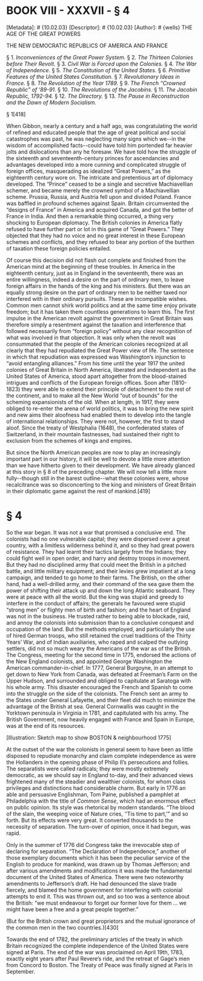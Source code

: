 # BOOK VIII - XXXVII - § 4
[Metadata]: # {10.02.03}
[Descriptor]: # {10.02.03}
[Author]: # {wells}
THE AGE OF THE GREAT POWERS

THE NEW DEMOCRATIC REPUBLICS OF AMERICA AND FRANCE

§ 1. _Inconveniences of the Great Power System._ § 2. _The Thirteen
Colonies before Their Revolt._ § 3. _Civil War is Forced upon the
Colonies._ § 4. _The War of Independence._ § 5. _The Constitution      of the
United States._ § 6. _Primitive Features of the United      States
Constitution._ § 7. _Revolutionary Ideas in France._ § 8.      _The Revolution
of the Year 1789._ § 9. _The French “Crowned      Republic” of ‘89-91._ § 10.
_The Revolutions of the Jacobins._ §      11. _The Jacobin Republic, 1792-94._
§ 12. _The Directory._ § 13.      _The Pause in Reconstruction and the Dawn of
Modern Socialism._


§ 1[418]

When Gibbon, nearly a century and a half ago, was congratulating the world of
refined and educated people that the age of great political and social
catastrophes was past, he was neglecting many signs which we--in the wisdom of
accomplished facts--could have told him portended far heavier jolts and
dislocations than any he foresaw. We have told how the struggle of the
sixteenth and seventeenth-century princes for ascendancies and advantages
developed into a more cunning and complicated struggle of foreign offices,
masquerading as idealized “Great Powers,” as the eighteenth century wore on.
The intricate and pretentious art of diplomacy developed. The “Prince” ceased
to be a single and secretive Machiavellian schemer, and became merely the
crowned symbol of a Machiavellian scheme. Prussia, Russia, and Austria fell
upon and divided Poland. France was baffled in profound schemes against Spain.
Britain circumvented the “designs of France” in America and acquired Canada,
and got the better of France in India. And then a remarkable thing occurred, a
thing very shocking to European diplomacy. The British colonies in America
flatly refused to have further part or lot in this game of “Great Powers.” They
objected that they had no voice and no great interest in these European schemes
and conflicts, and they refused to bear any portion of the burthen of taxation
these foreign policies entailed.

Of course this decision did not flash out complete and finished from the
American mind at the beginning of these troubles. In America in the eighteenth
century, just as in England in the seventeenth, there was an entire
willingness, indeed a desire on the part of ordinary men, to leave foreign
affairs in the hands of the king and his ministers. But there was an equally
strong desire on the part of ordinary men to be neither taxed nor interfered
with in their ordinary pursuits. These are incompatible wishes. Common men
cannot shirk world politics and at the same time enjoy private freedom; but it
has taken them countless generations to learn this. The first impulse in the
American revolt against the government in Great Britain was therefore simply a
resentment against the taxation and interference that followed necessarily from
“foreign policy” without any clear recognition of what was involved in that
objection. It was only when the revolt was consummated that the people of the
American colonies recognized at all clearly that they had repudiated the Great
Power view of life. The sentence in which that repudiation was expressed was
Washington’s injunction to “avoid entangling alliances.” From his time until
the year 1917 the united colonies of Great Britain in North America, liberated
and independent as the United States of America, stood apart altogether from
the blood-stained intrigues and conflicts of the European foreign offices. Soon
after (1810-1823) they were able to extend their principle of detachment to the
rest of the continent, and to make all the New World “out of bounds” for the
scheming expansionists of the old. When at length, in 1917, they were obliged
to re-enter the arena of world politics, it was to bring the new spirit and new
aims their aloofness had enabled them to develop into the tangle of
international relationships. They were not, however, the first to stand aloof.
Since the treaty of Westphalia (1648), the confederated states of Switzerland,
in their mountain fastnesses, had sustained their right to exclusion from the
schemes of kings and empires.

But since the North American peoples are now to play an increasingly important
part in our history, it will be well to devote a little more attention than we
have hitherto given to their development. We have already glanced at this story
in § 8 of the preceding chapter. We will now tell a little more fully--though
still in the barest outline--what these colonies were, whose recalcitrance was
so disconcerting to the king and ministers of Great Britain in their diplomatic
game against the rest of mankind.[419]

# § 4
So the war began. It was not a war that promised a conclusive end. The
colonists had no one vulnerable capital; they were dispersed over a great
country, with a limitless wilderness behind it, and so they had great powers of
resistance. They had learnt their tactics largely from the Indians; they could
fight well in open order, and harry and destroy troops in movement. But they
had no disciplined army that could meet the British in a pitched battle, and
little military equipment; and their levies grew impatient at a long campaign,
and tended to go home to their farms. The British, on the other hand, had a
well-drilled army, and their command of the sea gave them the power of shifting
their attack up and down the long Atlantic seaboard. They were at peace with
all the world. But the king was stupid and greedy to interfere in the conduct
of affairs; the generals he favoured were stupid “strong men” or flighty men of
birth and fashion; and the heart of England was not in the business. He trusted
rather to being able to blockade, raid, and annoy the colonists into submission
than to a conclusive conquest and occupation of the land. But the methods
employed, and particularly the use of hired German troops, who still retained
the cruel traditions of the Thirty Years’ War, and of Indian auxiliaries, who
raped and scalped the outlying settlers, did not so much weary the Americans of
the war as of the British. The Congress, meeting for the second time in 1775,
endorsed the actions of the New England colonists, and appointed George
Washington the American commander-in-chief. In 1777, General Burgoyne, in an
attempt to get down to New York from Canada, was defeated at Freeman’s Farm on
the Upper Hudson, and surrounded and obliged to capitulate at Saratoga with his
whole army. This disaster encouraged the French and Spanish to come into the
struggle on the side of the colonists. The French sent an army to the States
under General Lafayette, and their fleet did much to minimize the advantage of
the British at sea. General Cornwallis was caught in the Yorktown peninsula in
Virginia in 1781, and capitulated with his army. The British Government, now
heavily engaged with France and Spain in Europe, was at the end of its
resources.

[Illustration: Sketch map to show BOSTON & neighbourhood 1775]

At the outset of the war the colonists in general seem to have been as little
disposed to repudiate monarchy and claim complete independence as were the
Hollanders in the opening phase of Philip II’s persecutions and follies. The
separatists were called radicals; they were mostly extremely democratic, as we
should say in England to-day, and their advanced views frightened many of the
steadier and wealthier colonists, for whom class privileges and distinctions
had considerable charm. But early in 1776 an able and persuasive Englishman,
Tom Paine, published a pamphlet at Philadelphia with the title of _Common
Sense_, which had an enormous effect on public opinion. Its style was
rhetorical by modern standards. “The blood of the slain, the weeping voice of
Nature cries, ‘’Tis time to part,’” and so forth. But its effects were very
great. It converted thousands to the necessity of separation. The turn-over of
opinion, once it had begun, was rapid.

Only in the summer of 1776 did Congress take the irrevocable step of declaring
for separation. “The Declaration of Independence,” another of those exemplary
documents which it has been the peculiar service of the English to produce for
mankind, was drawn up by Thomas Jefferson; and after various amendments and
modifications it was made the fundamental document of the United States of
America. There were two noteworthy amendments to Jefferson’s draft. He had
denounced the slave trade fiercely, and blamed the home government for
interfering with colonial attempts to end it. This was thrown out, and so too
was a sentence about the British: “we must endeavour to forget our former love
for them ... we might have been a free and a great people together.”

(But for the British crown and great proprietors and the mutual ignorance of
the common men in the two countries.)[430]

Towards the end of 1782, the preliminary articles of the treaty in which
Britain recognized the complete independence of the United States were signed
at Paris. The end of the war was proclaimed on April 19th, 1783, exactly eight
years after Paul Revere’s ride, and the retreat of Gage’s men from Concord to
Boston. The Treaty of Peace was finally signed at Paris in September.

